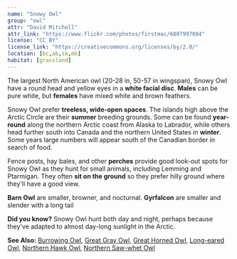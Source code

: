 ```yaml
---
name: "Snowy Owl"
group: "owl"
attr: "David Mitchell"
attr_link: "https://www.flickr.com/photos/firstmac/6807997084"
license: "CC BY"
license_link: "https://creativecommons.org/licenses/by/2.0/"
location: [bc,ab,sk,mb]
habitat: [grassland]
---
```

The largest North American owl (20-28 in, 50-57 in wingspan), Snowy Owl have a round head and yellow eyes in a **white facial disc**. **Males** can be pure white, but **females** have mixed white and brown feathers.

Snowy Owl prefer **treeless, wide-open spaces**. The islands high above the Arctic Circle are their **summer** breeding grounds. Some can be found **year-round** along the northern Arctic coast from Alaska to Labrador, while others head further south into Canada and the northern United States in **winter**. Some years large numbers will appear south of the Canadian border in search of food.

Fence posts, hay bales, and other **perches** provide good look-out spots for Snowy Owl as they hunt for small animals, including Lemming and Ptarmigan. They often **sit on the ground** so they prefer hilly ground where they'll have a good view.

**Barn Owl** are smaller, browner, and nocturnal. **Gyrfalcon** are smaller and slender with a long tail

**Did you know?** Snowy Owl hunt both day and night, perhaps because they've adapted to almost day-long sunlight in the Arctic.

<!-- generated, do not edit -->
**See Also:**
[Burrowing Owl](/birds/burrowl),
[Great Gray Owl](/birds/gregrowl),
[Great Horned Owl](/birds/grehowl),
[Long-eared Owl](/birds/longowl),
[Northern Hawk Owl](/birds/norhowl),
[Northern Saw-whet Owl](/birds/norsowl)
